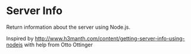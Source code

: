 Server Info
===

Return information about the server using Node.js.

Inspired by http://www.h3manth.com/content/getting-server-info-using-nodejs with help from Otto Ottinger
